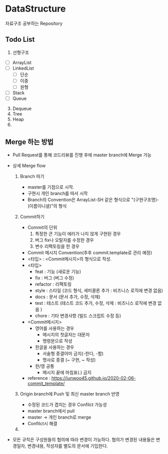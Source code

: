 # DataStructure

자료구조 공부하는 Repository

## Todo List

1. 선형구조

- [ ] ArrayList
- [ ] LinkedList
  - [ ] 단순
  - [ ] 이중
  - [ ] 원형
- [ ] Stack
- [ ] Queue

3. Dequeue
4. Tree
5. Heap
6.

## Merge 하는 방법

- Pull Request를 통해 코드리뷰를 진행 후에 master branch에 Merge 가능
- 상세 Merge flow

  1. Branch 따기

     - master를 기점으로 시작.
     - 구현시 개인 branch를 따서 시작
     - Branch의 Convention은 ArrayList-SH 같은 형식으로 "(구현구조명)-(이름이니셜)"의 형식

  2. Commit하기
     - Commit의 단위
       1. 특정한 큰 기능이 에러가 나지 않게 구현된 경우
       2. 버그 fix나 오탈자를 수정한 경우
       3. 변수 리팩토링을 한 경우
     - Commit 메시지 Convention(추후 commit.template로 관리 예정)
     - <타입> : <Commit메시지>의 형식으로 작성.
     - <타입>
       - feat : 기능 (새로운 기능)
       - fix : 버그 (버그 수정)
       - refactor : 리팩토링
       - style : 스타일 (코드 형식, 세미콜론 추가 : 비즈니스 로직에 변경 없음)
       - docs : 문서 (문서 추가, 수정, 삭제)
       - test : 테스트 (테스트 코드 추가, 수정, 삭제 : 비즈니스 로직에 변경 없음 )
       - chore : 기타 변경사항 (빌드 스크립트 수정 등)
     - <Commit메시지>
       - 영어를 사용하는 경우
         - 메시지의 첫글자는 대문자
         - 명령문으로 작성
       - 한글을 사용하는 경우
         - 서술형 종결어미 금지(-한다, -함)
         - 명사로 종결 (~ 구현, ~ 작성)
       - 한/영 공통
         - 메시지 끝에 마침표(.) 금지
     - reference : https://junwoo45.github.io/2020-02-06-commit_template/
  3. Origin branch에 Push 및 최신 master branch 반영
     - 수정된 코드가 겹치는 경우 Confilct 가능성
     - master branch에서 pull
     - master -> 개인 branch로 merge
     - Confilct시 해결
  4.

- 모든 규칙은 구성원들의 협의에 따라 변경이 가능하다. 협의가 변경된 내용들은 변경일자, 변경내용, 작성자를 별도의 문서에 기입한다.
